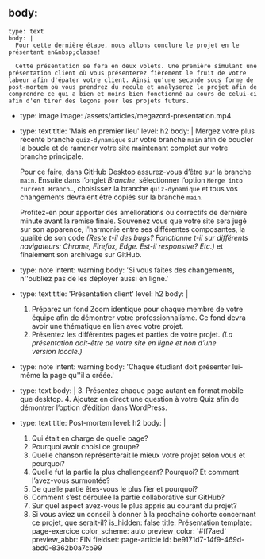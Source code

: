 body:
  -
    type: text
    body: |
      Pour cette dernière étape, nous allons conclure le projet en le présentant en&nbsp;classe!
      
      Cette présentation se fera en deux volets. Une première simulant une présentation client où vous présenterez fièrement le fruit de votre labeur afin d'épater votre client. Ainsi qu'une seconde sous forme de post-mortem où vous prendrez du recule et analyserez le projet afin de comprendre ce qui a bien et moins bien fonctionné au cours de celui-ci afin d'en tirer des leçons pour les projets futurs.
  -
    type: image
    image: /assets/articles/megazord-presentation.mp4
  -
    type: text
    title: 'Mais en premier lieu'
    level: h2
    body: |
      Mergez votre plus récente branche `quiz-dynamique` sur votre branche `main` afin de boucler la boucle et de ramener votre site maintenant complet sur votre branche&nbsp;principale.
      
      Pour ce faire, dans GitHub Desktop assurez-vous d’être sur la branche `main`. Ensuite dans l’onglet _Branche_, sélectionner l’option `Merge into current Branch…`, choisissez la branche `quiz-dynamique` et tous vos changements devraient être copiés sur la branche&nbsp;`main`.
      
      Profitez-en pour apporter des améliorations ou correctifs de dernière minute avant la remise finale. Souvenez vous que votre site sera jugé sur son apparence, l'harmonie entre ses différentes composantes, la qualité de son code _(Reste t-il des bugs? Fonctionne t-il sur différents navigateurs: Chrome, Firefox, Edge. Est-il responsive? Etc.)_ et finalement son archivage sur&nbsp;GitHub.
  -
    type: note
    intent: warning
    body: 'Si vous faites des changements, n''oubliez pas de les déployer aussi en&nbsp;ligne.'
  -
    type: text
    title: 'Présentation client'
    level: h2
    body: |
      1. Préparez un fond Zoom identique pour chaque membre de votre équipe afin de démontrer votre professionnalisme. Ce fond devra avoir une thématique en lien avec votre&nbsp;projet.
      2. Présentez les différentes pages et parties de votre projet. _(La présentation doit-être de votre site en ligne et non d’une version&nbsp;locale.)_
  -
    type: note
    intent: warning
    body: 'Chaque étudiant doit présenter lui-même la page qu''il a&nbsp;créée.'
  -
    type: text
    body: |
      3. Présentez chaque page autant en format mobile que&nbsp;desktop.
      4. Ajoutez en direct une question à votre Quiz afin de démontrer l’option d’édition dans&nbsp;WordPress.
  -
    type: text
    title: Post-mortem
    level: h2
    body: |
      1. Qui était en charge de quelle page?
      2. Pourquoi avoir choisi ce groupe?
      3. Quelle chanson représenterait le mieux votre projet selon vous et pourquoi?
      4. Quelle fut la partie la plus challengeant? Pourquoi? Et comment l’avez-vous surmontée?
      5. De quelle partie êtes-vous le plus fier et pourquoi?
      6. Comment s’est déroulée la partie collaborative sur GitHub?
      7. Sur quel aspect avez-vous le plus appris au courant du projet?
      8. Si vous aviez un conseil à donner à la prochaine cohorte concernant ce projet, que serait-il?
is_hidden: false
title: Présentation
template: page-exercice
color_scheme: auto
preview_color: '#ff7aed'
preview_abbr: FIN
fieldset: page-article
id: be9171d7-14f9-469d-abd0-8362b0a7cb99
